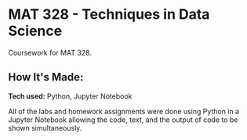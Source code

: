 # MAT 328 - Techniques in Data Science

Coursework for MAT 328.

## How It's Made:

**Tech used:** Python, Jupyter Notebook

All of the labs and homework assignments were done using Python in a Jupyter Notebook allowing the code, text, and the output of code to be shown simultaneously.
